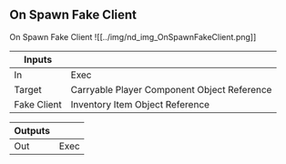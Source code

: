 ## On Spawn Fake Client
On Spawn Fake Client
![[../img/nd_img_OnSpawnFakeClient.png]]

|Inputs||
|--|--|
| In | Exec |
| Target | Carryable Player Component Object Reference |
| Fake Client | Inventory Item Object Reference |

|Outputs||
|--|--|
| Out | Exec |
